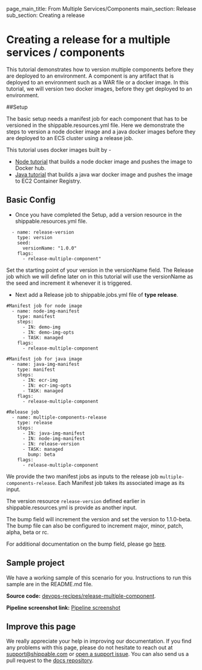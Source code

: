 page_main_title: From Multiple Services/Components
main_section: Release
sub_section: Creating a release

# Creating a release for a multiple services / components

This tutorial demonstrates how to version multiple components before they are deployed to an environment. A component is any artifact that is deployed to an environment such as a WAR file or a docker image. In this tutorial, we will version two docker images, before they get deployed to an environment.

##Setup

The basic setup needs a manifest job for each component that has to be versioned in the shippable.resources.yml file. Here we demonstrate the steps to version a node docker image and a java docker images before they are deployed to an ECS cluster using a release job.

This tutorial uses docker images built by -
- [Node tutorial](https://github.com/devops-recipes/release-single-component) that builds a node docker image and pushes the image to Docker hub.
- [Java tutorial](https://github.com/devops-recipes/ci-java-push-ecr) that builds a java war docker image and pushes the image to EC2 Container Registry.

## Basic Config

- <i class="ion-ios-minus-empty"></i>Once you have completed the Setup, add a version resource in the shippable.resources.yml file.
```
  - name: release-version
    type: version
    seed:
      versionName: "1.0.0"
    flags:
      - release-multiple-component"
```
Set the starting point of your version in the versionName field. The Release job which we will define later on in this tutorial will use the versionName as the seed and increment it whenever it is triggered.  


- <i class="ion-ios-minus-empty"></i>Next add a Release job to shippable.jobs.yml file of **type release**.
```
#Manifest job for node image
  - name: node-img-manifest
    type: manifest
    steps:
      - IN: demo-img
      - IN: demo-img-opts
      - TASK: managed
    flags:
      - release-multiple-component

#Manifest job for java image
  - name: java-img-manifest
    type: manifest
    steps:
      - IN: ecr-img
      - IN: ecr-img-opts
      - TASK: managed
    flags:
      - release-multiple-component

#Release job
  - name: multiple-components-release
    type: release
    steps:
      - IN: java-img-manifest
      - IN: node-img-manifest
      - IN: release-version
      - TASK: managed
        bump: beta
    flags:
      - release-multiple-component
```

We provide the two manifest jobs as inputs to the release job `multiple-components-release`. Each Manifest job takes its associated image as its input.

The version resource `release-version` defined earlier in shippable.resources.yml is provide as another input.

The bump field will increment the version and set the version to 1.1.0-beta. The bump file can also be configured to increment major, minor, patch, alpha, beta or rc.

For additional documentation on the bump field, please go [here](http://docs.shippable.com/pipelines/jobs/release/).

## Sample project

We have a working sample of this scenario for you. Instructions to run this sample are in the README.md file.

**Source code:**  [devops-recipes/release-multiple-component](https://github.com/devops-recipes/release-multiple-component).

**Pipeline screenshot link:** [Pipeline screenshot](https://github.com/devops-recipes/release-multiple-component/raw/master/public/resources/images/pipeline-view.png)

## Improve this page

We really appreciate your help in improving our documentation. If you find any problems with this page, please do not hesitate to reach out at [support@shippable.com](mailto:support@shippable.com) or [open a support issue](https://www.github.com/Shippable/support/issues). You can also send us a pull request to the [docs repository](https://www.github.com/Shippable/docs).
